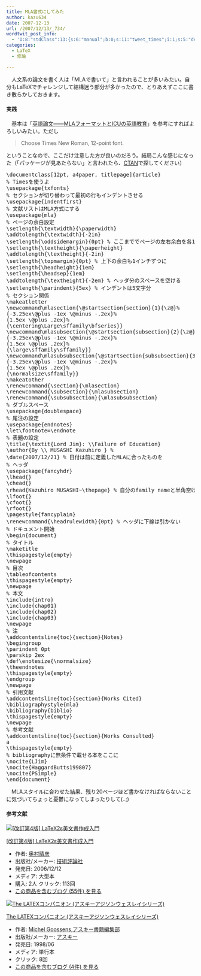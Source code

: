 ```yaml
---
title: MLA書式にしてみた
author: kazu634
date: 2007-12-13
url: /2007/12/13/_734/
wordtwit_post_info:
  - 'O:8:"stdClass":13:{s:6:"manual";b:0;s:11:"tweet_times";i:1;s:5:"delay";i:0;s:7:"enabled";i:1;s:10:"separation";s:2:"60";s:7:"version";s:3:"3.7";s:14:"tweet_template";b:0;s:6:"status";i:2;s:6:"result";a:0:{}s:13:"tweet_counter";i:2;s:13:"tweet_log_ids";a:1:{i:0;i:3453;}s:9:"hash_tags";a:0:{}s:8:"accounts";a:1:{i:0;s:7:"kazu634";}}'
categories:
  - LaTeX
  - 修論

---
```

<div class="section">
<p>
    　人文系の論文を書く人は「MLAで書いて」と言われることが多いみたい。自分もLaTeXでチャレンジして結構迷う部分が多かったので、とりあえずここに書き散らかしておきます。
</p>
  
<h4>
    実践
</h4>
  
<p>
    　基本は「<a href="http://svslab.jp/latex/case/mla.html" onclick="__gaTracker('send', 'event', 'outbound-article', 'http://svslab.jp/latex/case/mla.html', '英語論文――MLAフォーマットとICUの英語教育');" target="_blank">英語論文――MLAフォーマットとICUの英語教育</a>」を参考にすればよろしいみたい。ただし
</p>
  
<blockquote>
<p>
      Choose Times New Roman, 12-point font.
</p>
</blockquote>
  
<p>
    ということなので、ここだけ注意した方が良いのだろう。結局こんな感じになった（「パッケージが見あたらない」と言われたら、<a href="http://www.ctan.org/" onclick="__gaTracker('send', 'event', 'outbound-article', 'http://www.ctan.org/', 'CTAN');" target="_blank">CTAN</a>で探してください）
</p>
  
<pre class="syntax-highlight">
<span class="synStatement">\documentclass</span><span class="synSpecial">[</span><span class="synConstant">12pt, a4paper, titlepage</span><span class="synSpecial">]{</span><span class="synPreProc">article</span><span class="synSpecial">}</span>
<span class="synComment">% Timesを使うよ</span>
<span class="synStatement">\usepackage</span><span class="synSpecial">{txfonts}</span>
<span class="synComment">% セクションが切り替わって最初の行もインデントさせる</span>
<span class="synStatement">\usepackage</span><span class="synSpecial">{indentfirst}</span>
<span class="synComment">% 文献リストはMLA方式にする</span>
<span class="synStatement">\usepackage</span><span class="synSpecial">{mla}</span>
<span class="synComment">% ページの余白設定</span>
<span class="synStatement">\setlength</span><span class="synSpecial">{</span><span class="synStatement">\textwidth</span><span class="synSpecial">}{</span><span class="synStatement">\paperwidth</span><span class="synSpecial">}</span>
<span class="synStatement">\addtolength</span><span class="synSpecial">{</span><span class="synStatement">\textwidth</span><span class="synSpecial">}{</span>-<span class="synConstant">2in</span><span class="synSpecial">}</span>
<span class="synStatement">\setlength</span><span class="synSpecial">{</span><span class="synStatement">\oddsidemargin</span><span class="synSpecial">}{</span><span class="synConstant">0pt</span><span class="synSpecial">}</span> <span class="synComment">% ここまででページの左右余白を各1インチに</span>
<span class="synStatement">\setlength</span><span class="synSpecial">{</span><span class="synStatement">\textheight</span><span class="synSpecial">}{</span><span class="synStatement">\paperheight</span><span class="synSpecial">}</span>
<span class="synStatement">\addtolength</span><span class="synSpecial">{</span><span class="synStatement">\textheight</span><span class="synSpecial">}{</span>-<span class="synConstant">2in</span><span class="synSpecial">}</span>
<span class="synStatement">\setlength</span><span class="synSpecial">{</span><span class="synStatement">\topmargin</span><span class="synSpecial">}{</span><span class="synConstant">0pt</span><span class="synSpecial">}</span> <span class="synComment">% 上下の余白も1インチずつに</span>
<span class="synStatement">\setlength</span><span class="synSpecial">{</span><span class="synStatement">\headheight</span><span class="synSpecial">}{</span><span class="synConstant">1em</span><span class="synSpecial">}</span>
<span class="synStatement">\setlength</span><span class="synSpecial">{</span><span class="synStatement">\headsep</span><span class="synSpecial">}{</span><span class="synConstant">1em</span><span class="synSpecial">}</span>
<span class="synStatement">\addtolength</span><span class="synSpecial">{</span><span class="synStatement">\textheight</span><span class="synSpecial">}{</span>-<span class="synConstant">2em</span><span class="synSpecial">}</span> <span class="synComment">% ヘッダ分のスペースを空ける</span>
<span class="synStatement">\setlength</span><span class="synSpecial">{</span><span class="synStatement">\parindent</span><span class="synSpecial">}{</span><span class="synConstant">5ex</span><span class="synSpecial">}</span> <span class="synComment">% インデントは5文字分</span>
<span class="synComment">% セクション関係</span>
<span class="synStatement">\makeatletter</span>
<span class="synStatement">\newcommand\mlasection</span><span class="synSpecial">{</span><span class="synError">\@startsection</span><span class="synSpecial">{</span>section<span class="synSpecial">}{</span>1<span class="synSpecial">}{</span><span class="synError">\z@</span><span class="synSpecial">}</span><span class="synComment">%</span>
<span class="synSpecial">{</span>-<span class="synConstant">3.25ex</span><span class="synError">\@plus</span> -<span class="synConstant">1ex</span> <span class="synError">\@minus</span> -.<span class="synConstant">2ex</span><span class="synSpecial">}</span><span class="synComment">%</span>
<span class="synSpecial">{</span><span class="synConstant">1.5ex</span> <span class="synError">\@plus</span> .<span class="synConstant">2ex</span><span class="synSpecial">}</span><span class="synComment">%</span>
<span class="synSpecial">{</span><span class="synStatement">\centering</span><span class="synType">\Large\sffamily\bfseries</span><span class="synSpecial">}}</span>
<span class="synStatement">\newcommand\mlasubsection</span><span class="synSpecial">{</span><span class="synError">\@startsection</span><span class="synSpecial">{</span>subsection<span class="synSpecial">}{</span>2<span class="synSpecial">}{</span><span class="synError">\z@</span><span class="synSpecial">}</span><span class="synComment">%</span>
<span class="synSpecial">{</span>-<span class="synConstant">3.25ex</span><span class="synError">\@plus</span> -<span class="synConstant">1ex</span> <span class="synError">\@minus</span> -.<span class="synConstant">2ex</span><span class="synSpecial">}</span><span class="synComment">%</span>
<span class="synSpecial">{</span><span class="synConstant">1.5ex</span> <span class="synError">\@plus</span> .<span class="synConstant">2ex</span><span class="synSpecial">}</span><span class="synComment">%</span>
<span class="synSpecial">{</span><span class="synType">\large\sffamily\sffamily</span><span class="synSpecial">}}</span>
<span class="synStatement">\newcommand\mlasubsubsection</span><span class="synSpecial">{</span><span class="synError">\@startsection</span><span class="synSpecial">{</span>subsubsection<span class="synSpecial">}{</span>3<span class="synSpecial">}{</span><span class="synError">\z@</span><span class="synSpecial">}</span><span class="synComment">%</span>
<span class="synSpecial">{</span>-<span class="synConstant">3.25ex</span><span class="synError">\@plus</span> -<span class="synConstant">1ex</span> <span class="synError">\@minus</span> -.<span class="synConstant">2ex</span><span class="synSpecial">}</span><span class="synComment">%</span>
<span class="synSpecial">{</span><span class="synConstant">1.5ex</span> <span class="synError">\@plus</span> .<span class="synConstant">2ex</span><span class="synSpecial">}</span><span class="synComment">%</span>
<span class="synSpecial">{</span><span class="synType">\normalsize\sffamily</span><span class="synSpecial">}}</span>
<span class="synStatement">\makeatother</span>
<span class="synStatement">\renewcommand</span><span class="synSpecial">{</span><span class="synStatement">\section</span><span class="synSpecial">}{</span><span class="synStatement">\mlasection</span><span class="synSpecial">}</span>
<span class="synStatement">\renewcommand</span><span class="synSpecial">{</span><span class="synStatement">\subsection</span><span class="synSpecial">}{</span><span class="synStatement">\mlasubsection</span><span class="synSpecial">}</span>
<span class="synStatement">\renewcommand</span><span class="synSpecial">{</span><span class="synStatement">\subsubsection</span><span class="synSpecial">}{</span><span class="synStatement">\mlasubsubsection</span><span class="synSpecial">}</span>
<span class="synComment">% ダブルスペース</span>
<span class="synStatement">\usepackage</span><span class="synSpecial">{doublespace}</span>
<span class="synComment">% 尾注の設定</span>
<span class="synStatement">\usepackage</span><span class="synSpecial">{endnotes}</span>
<span class="synStatement">\let\footnote</span>=<span class="synStatement">\endnote</span>
<span class="synComment">% 表題の設定</span>
<span class="synPreProc">\title{</span><span class="synType">\textit</span><span class="synSpecial">{</span>Lord Jim<span class="synSpecial">}</span>: <span class="synSpecial">\\</span>Failure of Education<span class="synPreProc">}</span>
<span class="synPreProc">\author{</span>By <span class="synSpecial">\\</span> MUSASHI Kazuhiro <span class="synPreProc">}</span> <span class="synComment">% </span>
<span class="synStatement">\date</span><span class="synSpecial">{</span>2007/12/21<span class="synSpecial">}</span> <span class="synComment">% 日付は前に定義したMLAに合ったものを</span>
<span class="synComment">% ヘッダ</span>
<span class="synStatement">\usepackage</span><span class="synSpecial">{fancyhdr}</span>
<span class="synStatement">\lhead</span><span class="synSpecial">{}</span>
<span class="synStatement">\chead</span><span class="synSpecial">{}</span>
<span class="synStatement">\rhead</span><span class="synSpecial">{</span>Kazuhiro MUSASHI~<span class="synStatement">\thepage</span><span class="synSpecial">}</span> <span class="synComment">% 自分のfamily nameと半角空けてページ番号をページ右上に</span>
<span class="synStatement">\lfoot</span><span class="synSpecial">{}</span>
<span class="synStatement">\cfoot</span><span class="synSpecial">{}</span>
<span class="synStatement">\rfoot</span><span class="synSpecial">{}</span>
<span class="synStatement">\pagestyle</span><span class="synSpecial">{</span>fancyplain<span class="synSpecial">}</span>
<span class="synStatement">\renewcommand</span><span class="synSpecial">{</span><span class="synStatement">\headrulewidth</span><span class="synSpecial">}{</span><span class="synConstant">0pt</span><span class="synSpecial">}</span> <span class="synComment">% ヘッダに下線は引かない</span>
<span class="synComment">% ドキュメント開始</span>
<span class="synPreProc">\begin{document}</span>
<span class="synComment">% タイトル</span>
<span class="synStatement">\maketitle</span>
<span class="synStatement">\thispagestyle</span><span class="synSpecial">{</span>empty<span class="synSpecial">}</span>
<span class="synStatement">\newpage</span>
<span class="synComment">% 目次</span>
<span class="synStatement">\tableofcontents</span>
<span class="synStatement">\thispagestyle</span><span class="synSpecial">{</span>empty<span class="synSpecial">}</span>
<span class="synStatement">\newpage</span>
<span class="synComment">% 本文</span>
<span class="synStatement">\include</span><span class="synSpecial">{intro}</span>
<span class="synStatement">\include</span><span class="synSpecial">{chap01}</span>
<span class="synStatement">\include</span><span class="synSpecial">{chap02}</span>
<span class="synStatement">\include</span><span class="synSpecial">{chap03}</span>
<span class="synStatement">\newpage</span>
<span class="synComment">% 注</span>
<span class="synStatement">\addcontentsline</span><span class="synSpecial">{</span>toc<span class="synSpecial">}{</span>section<span class="synSpecial">}{</span>Notes<span class="synSpecial">}</span>
<span class="synStatement">\begingroup</span>
<span class="synStatement">\parindent</span> <span class="synConstant">0pt</span>
<span class="synStatement">\parskip</span> <span class="synConstant">2ex</span>
<span class="synStatement">\def\enotesize</span><span class="synSpecial">{</span><span class="synType">\normalsize</span><span class="synSpecial">}</span>
<span class="synStatement">\theendnotes</span>
<span class="synStatement">\thispagestyle</span><span class="synSpecial">{</span>empty<span class="synSpecial">}</span>
<span class="synStatement">\endgroup</span>
<span class="synStatement">\newpage</span>
<span class="synComment">% 引用文献</span>
<span class="synStatement">\addcontentsline</span><span class="synSpecial">{</span>toc<span class="synSpecial">}{</span>section<span class="synSpecial">}{</span>Works Cited<span class="synSpecial">}</span>
<span class="synStatement">\bibliographystyle</span><span class="synSpecial">{</span>mla<span class="synSpecial">}</span>
<span class="synStatement">\bibliography{</span><span class="synSpecial">biblio</span><span class="synStatement">}</span>
<span class="synStatement">\thispagestyle</span><span class="synSpecial">{</span>empty<span class="synSpecial">}</span>
<span class="synStatement">\newpage</span>
<span class="synComment">% 参考文献</span>
<span class="synStatement">\addcontentsline</span><span class="synSpecial">{</span>toc<span class="synSpecial">}{</span>section<span class="synSpecial">}{</span>Works Consulted<span class="synSpecial">}</span>
a
<span class="synStatement">\thispagestyle</span><span class="synSpecial">{</span>empty<span class="synSpecial">}</span>
<span class="synComment">% bibliographyに無条件で載せる本をここに</span>
<span class="synStatement">\nocite{</span><span class="synSpecial">LJim</span><span class="synStatement">}</span>
<span class="synStatement">\nocite{</span><span class="synSpecial">HaggardButts199807</span><span class="synStatement">}</span>
<span class="synStatement">\nocite{</span><span class="synSpecial">PSimple</span><span class="synStatement">}</span>
<span class="synPreProc">\end{document}</span>
</pre>
  
<p>
    　MLAスタイルに合わせた結果、残り20ページほど書かなければならないことに気づいてちょっと憂鬱になってしまったりして(..;)
</p>
  
<h4>
    参考文献
</h4>
  
<div class="hatena-asin-detail">
<a href="http://www.amazon.co.jp/dp/4774129844/?tag=hatena_st1-22&ascsubtag=d-7ibv" onclick="__gaTracker('send', 'event', 'outbound-article', 'http://www.amazon.co.jp/dp/4774129844/?tag=hatena_st1-22&ascsubtag=d-7ibv', '');"><img src="https://images-na.ssl-images-amazon.com/images/I/517PAASMYVL._SL160_.jpg" class="hatena-asin-detail-image" alt="[改訂第4版]  LaTeX2ε美文書作成入門" title="[改訂第4版]  LaTeX2ε美文書作成入門" /></a></p> 
    
<div class="hatena-asin-detail-info">
<p class="hatena-asin-detail-title">
<a href="http://www.amazon.co.jp/dp/4774129844/?tag=hatena_st1-22&ascsubtag=d-7ibv" onclick="__gaTracker('send', 'event', 'outbound-article', 'http://www.amazon.co.jp/dp/4774129844/?tag=hatena_st1-22&ascsubtag=d-7ibv', '[改訂第4版]  LaTeX2ε美文書作成入門');">[改訂第4版] LaTeX2ε美文書作成入門</a>
</p>
      
<ul>
<li>
<span class="hatena-asin-detail-label">作者:</span> <a href="http://d.hatena.ne.jp/keyword/%B1%FC%C2%BC%C0%B2%C9%A7" onclick="__gaTracker('send', 'event', 'outbound-article', 'http://d.hatena.ne.jp/keyword/%B1%FC%C2%BC%C0%B2%C9%A7', '奥村晴彦');" class="keyword">奥村晴彦</a>
</li>
<li>
<span class="hatena-asin-detail-label">出版社/メーカー:</span> <a href="http://d.hatena.ne.jp/keyword/%B5%BB%BD%D1%C9%BE%CF%C0%BC%D2" onclick="__gaTracker('send', 'event', 'outbound-article', 'http://d.hatena.ne.jp/keyword/%B5%BB%BD%D1%C9%BE%CF%C0%BC%D2', '技術評論社');" class="keyword">技術評論社</a>
</li>
<li>
<span class="hatena-asin-detail-label">発売日:</span> 2006/12/12
</li>
<li>
<span class="hatena-asin-detail-label">メディア:</span> 大型本
</li>
<li>
<span class="hatena-asin-detail-label">購入</span>: 2人 <span class="hatena-asin-detail-label">クリック</span>: 113回
</li>
<li>
<a href="http://d.hatena.ne.jp/asin/4774129844" onclick="__gaTracker('send', 'event', 'outbound-article', 'http://d.hatena.ne.jp/asin/4774129844', 'この商品を含むブログ (55件) を見る');" target="_blank">この商品を含むブログ (55件) を見る</a>
</li>
</ul>
</div>
    
<div class="hatena-asin-detail-foot">
</div>
</div>
  
<div class="hatena-asin-detail">
<a href="http://www.amazon.co.jp/dp/4756118135/?tag=hatena_st1-22&ascsubtag=d-7ibv" onclick="__gaTracker('send', 'event', 'outbound-article', 'http://www.amazon.co.jp/dp/4756118135/?tag=hatena_st1-22&ascsubtag=d-7ibv', '');"><img src="https://images-na.ssl-images-amazon.com/images/I/21-EHsnNbIL._SL160_.jpg" class="hatena-asin-detail-image" alt="The LATEXコンパニオン (アスキーアジソンウェスレイシリーズ)" title="The LATEXコンパニオン (アスキーアジソンウェスレイシリーズ)" /></a></p> 
    
<div class="hatena-asin-detail-info">
<p class="hatena-asin-detail-title">
<a href="http://www.amazon.co.jp/dp/4756118135/?tag=hatena_st1-22&ascsubtag=d-7ibv" onclick="__gaTracker('send', 'event', 'outbound-article', 'http://www.amazon.co.jp/dp/4756118135/?tag=hatena_st1-22&ascsubtag=d-7ibv', 'The LATEXコンパニオン (アスキーアジソンウェスレイシリーズ)');">The LATEXコンパニオン (アスキーアジソンウェスレイシリーズ)</a>
</p>
      
<ul>
<li>
<span class="hatena-asin-detail-label">作者:</span> <a href="http://d.hatena.ne.jp/keyword/Michel%20Goossens" onclick="__gaTracker('send', 'event', 'outbound-article', 'http://d.hatena.ne.jp/keyword/Michel%20Goossens', 'Michel Goossens');" class="keyword">Michel Goossens</a>,<a href="http://d.hatena.ne.jp/keyword/%A5%A2%A5%B9%A5%AD%A1%BC%BD%F1%C0%D2%CA%D4%BD%B8%C9%F4" onclick="__gaTracker('send', 'event', 'outbound-article', 'http://d.hatena.ne.jp/keyword/%A5%A2%A5%B9%A5%AD%A1%BC%BD%F1%C0%D2%CA%D4%BD%B8%C9%F4', 'アスキー書籍編集部');" class="keyword">アスキー書籍編集部</a>
</li>
<li>
<span class="hatena-asin-detail-label">出版社/メーカー:</span> <a href="http://d.hatena.ne.jp/keyword/%A5%A2%A5%B9%A5%AD%A1%BC" onclick="__gaTracker('send', 'event', 'outbound-article', 'http://d.hatena.ne.jp/keyword/%A5%A2%A5%B9%A5%AD%A1%BC', 'アスキー');" class="keyword">アスキー</a>
</li>
<li>
<span class="hatena-asin-detail-label">発売日:</span> 1998/06
</li>
<li>
<span class="hatena-asin-detail-label">メディア:</span> 単行本
</li>
<li>
<span class="hatena-asin-detail-label">クリック</span>: 8回
</li>
<li>
<a href="http://d.hatena.ne.jp/asin/4756118135" onclick="__gaTracker('send', 'event', 'outbound-article', 'http://d.hatena.ne.jp/asin/4756118135', 'この商品を含むブログ (4件) を見る');" target="_blank">この商品を含むブログ (4件) を見る</a>
</li>
</ul>
</div>
    
<div class="hatena-asin-detail-foot">
</div>
</div>
</div>
